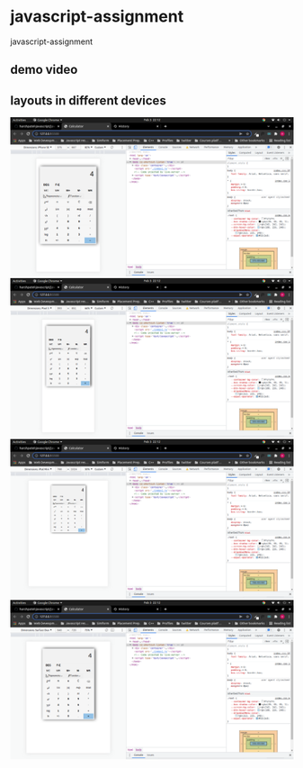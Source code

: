 # javascript-assignment

javascript-assignment

## demo video



## layouts in different devices

![Iphone SE](ss-1.png)
![Pixel](ss-2.png)
![Ipad and](ss-3.png)
![Surface](ss-4.png)
